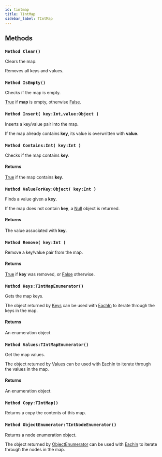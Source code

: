 ```yaml
---
id: tintmap
title: TIntMap
sidebar_label: TIntMap
---
```



## Methods

### `Method Clear()`

Clears the map.

Removes all keys and values.



### `Method IsEmpty()`

Checks if the map is empty.

[True](../../../brl/brl.blitz/#true) if <b>map</b> is empty, otherwise [False](../../../brl/brl.blitz/#false).



### `Method Insert( key:Int,value:Object )`

Inserts a key/value pair into the map.

If the map already contains <b>key</b>, its value is overwritten with <b>value</b>.



### `Method Contains:Int( key:Int )`

Checks if the map contains <b>key</b>.

#### Returns
[True](../../../brl/brl.blitz/#true) if the map contains <b>key</b>.



### `Method ValueForKey:Object( key:Int )`

Finds a value given a <b>key</b>.

If the map does not contain <b>key</b>, a [Null](../../../brl/brl.blitz/#null) object is returned.


#### Returns
The value associated with <b>key</b>.



### `Method Remove( key:Int )`

Remove a key/value pair from the map.

#### Returns
[True](../../../brl/brl.blitz/#true) if <b>key</b> was removed, or [False](../../../brl/brl.blitz/#false) otherwise.



### `Method Keys:TIntMapEnumerator()`

Gets the map keys.

The object returned by [Keys](../../../brl/brl.map/#method-keys-tintmapenumerator) can be used with [EachIn](../../../brl/brl.blitz/#eachin) to iterate through the keys in the map.


#### Returns
An enumeration object



### `Method Values:TIntMapEnumerator()`

Get the map values.

The object returned by [Values](../../../brl/brl.map/#method-values-tintmapenumerator) can be used with [EachIn](../../../brl/brl.blitz/#eachin) to iterate through the values in the map.


#### Returns
An enumeration object.



### `Method Copy:TIntMap()`

Returns a copy the contents of this map.


### `Method ObjectEnumerator:TIntNodeEnumerator()`

Returns a node enumeration object.

The object returned by [ObjectEnumerator](../../../brl/brl.map/#method-objectenumerator-tintnodeenumerator) can be used with [EachIn](../../../brl/brl.blitz/#eachin) to iterate through the nodes in the map.



